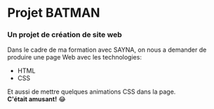 # Projet BATMAN
### Un projet de création de site web

Dans le cadre de ma formation avec SAYNA, on nous a demander de produire une page Web avec les technologies:
- HTML
- CSS  
  
Et aussi de mettre quelques animations CSS dans la page.  
**C'était amusant!** :joy:

